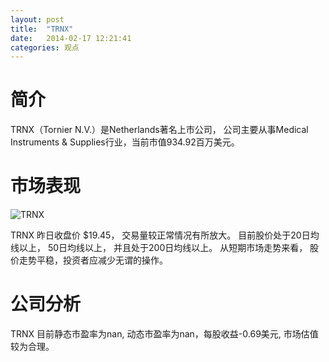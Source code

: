 ```yaml
---
layout: post
title:  "TRNX"
date:   2014-02-17 12:21:41
categories: 观点
---
```


# 简介
TRNX（Tornier N.V.）是Netherlands著名上市公司，
公司主要从事Medical Instruments & Supplies行业，当前市值934.92百万美元。

# 市场表现

![TRNX](http://finviz.com/chart.ashx?t=TRNX&ty=c&ta=1&p=d&s=l)

TRNX 昨日收盘价 $19.45，
交易量较正常情况有所放大。
目前股价处于20日均线以上，
50日均线以上，
并且处于200日均线以上。
从短期市场走势来看，
股价走势平稳，投资者应减少无谓的操作。

# 公司分析
TRNX 目前静态市盈率为nan, 动态市盈率为nan，每股收益-0.69美元,
市场估值较为合理。
